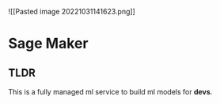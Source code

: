 ![[Pasted image 20221031141623.png]]
# Sage Maker

## TLDR
This is a fully managed ml service to build ml models for **devs**.
